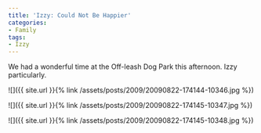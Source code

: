 ```yaml
---
title: 'Izzy: Could Not Be Happier'
categories:
- Family
tags:
- Izzy
---
```


We had a wonderful time at the Off-leash Dog Park this afternoon. Izzy particularly.



  
   ![]({{ site.url }}{% link /assets/posts/2009/20090822-174144-10346.jpg %})
  

  
   ![]({{ site.url }}{% link /assets/posts/2009/20090822-174145-10347.jpg %})
  

  
   ![]({{ site.url }}{% link /assets/posts/2009/20090822-174145-10348.jpg %})
  


